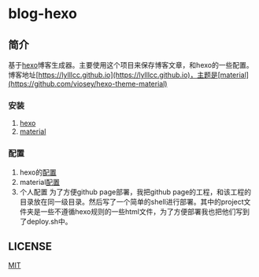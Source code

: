 # blog-hexo  

## 简介
基于[hexo](https://hexo.io)博客生成器。主要使用这个项目来保存博客文章，和hexo的一些配置。  
博客地址[https://lylllcc.github.io](https://lylllcc.github.io)，主题是[material](https://github.com/viosey/hexo-theme-material)

### 安装
1. [hexo](https://hexo.io)
2. [material](https://github.com/viosey/hexo-theme-material)

### 配置

1. hexo的[配置](https://hexo.io/zh-cn/docs/configuration.html)  
2. material[配置](https://material.viosey.com/)  
3. 个人配置
为了方便github page部署，我把github page的工程，和该工程的目录放在同一级目录。然后写了一个简单的shell进行部署。其中的project文件夹是一些不遵循hexo规则的一些html文件，为了方便部署我也把他们写到了deploy.sh中。

## LICENSE
[MIT](/LICENSE)